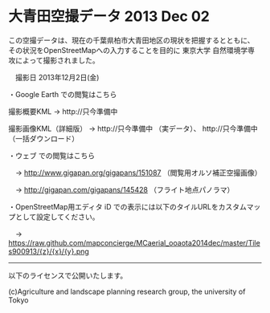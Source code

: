 大青田空撮データ 2013 Dec 02
=======================

この空撮データは、現在の千葉県柏市大青田地区の現状を把握するとともに、
その状況をOpenStreetMapへの入力することを目的に
東京大学 自然環境学専攻によって撮影されました。

　撮影日 2013年12月2日(金)


・Google Earth での閲覧はこちら

撮影概要KML -> http://只今準備中

撮影画像KML（詳細版） -> http://只今準備中 （実データ）、 http://只今準備中（一括ダウンロード）


・ウェブ での閲覧はこちら

　-> http://www.gigapan.org/gigapans/151087 （閲覧用オルソ補正空撮画像）

　-> http://gigapan.com/gigapans/145428 （フライト地点パノラマ）

・OpenStreetMap用エディタ iD での表示には以下のタイルURLをカスタムマップとして設定してください。

　-> https://raw.github.com/mapconcierge/MCaerial_ooaota2014dec/master/Tiles900913/{z}/{x}/{y}.png


---


以下のライセンスで公開いたします。

(c)Agriculture and landscape planning research group, the university of Tokyo

